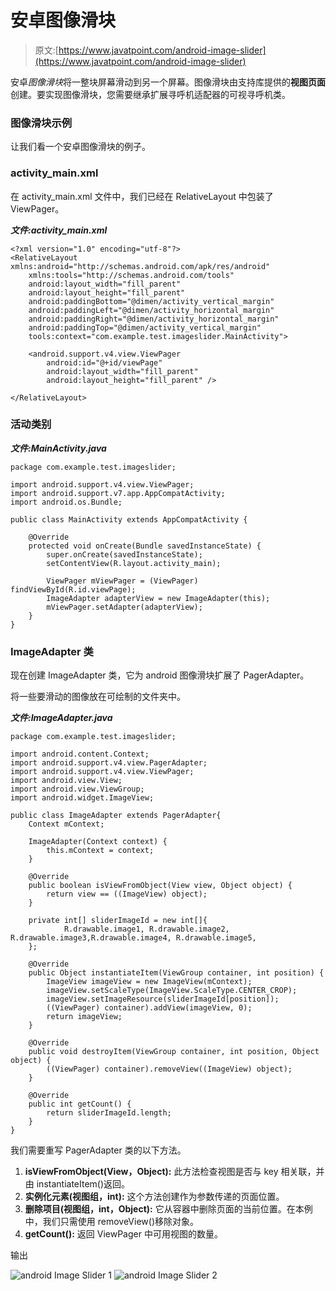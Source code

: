 # 安卓图像滑块

> 原文:[https://www.javatpoint.com/android-image-slider](https://www.javatpoint.com/android-image-slider)

安卓*图像滑块*将一整块屏幕滑动到另一个屏幕。图像滑块由支持库提供的**视图页面**创建。要实现图像滑块，您需要继承扩展寻呼机适配器的可视寻呼机类。

### 图像滑块示例

让我们看一个安卓图像滑块的例子。

### activity_main.xml

在 activity_main.xml 文件中，我们已经在 RelativeLayout 中包装了 ViewPager。

***文件:activity_main.xml***

```
<?xml version="1.0" encoding="utf-8"?>
<RelativeLayout xmlns:android="http://schemas.android.com/apk/res/android"
    xmlns:tools="http://schemas.android.com/tools"
    android:layout_width="fill_parent"
    android:layout_height="fill_parent"
    android:paddingBottom="@dimen/activity_vertical_margin"
    android:paddingLeft="@dimen/activity_horizontal_margin"
    android:paddingRight="@dimen/activity_horizontal_margin"
    android:paddingTop="@dimen/activity_vertical_margin"
    tools:context="com.example.test.imageslider.MainActivity">

    <android.support.v4.view.ViewPager
        android:id="@+id/viewPage"
        android:layout_width="fill_parent"
        android:layout_height="fill_parent" />

</RelativeLayout>

```

### 活动类别

***文件:MainActivity.java***

```
package com.example.test.imageslider;

import android.support.v4.view.ViewPager;
import android.support.v7.app.AppCompatActivity;
import android.os.Bundle;

public class MainActivity extends AppCompatActivity {

    @Override
    protected void onCreate(Bundle savedInstanceState) {
        super.onCreate(savedInstanceState);
        setContentView(R.layout.activity_main);

        ViewPager mViewPager = (ViewPager) findViewById(R.id.viewPage);
        ImageAdapter adapterView = new ImageAdapter(this);
        mViewPager.setAdapter(adapterView);
    }
}

```

### ImageAdapter 类

现在创建 ImageAdapter 类，它为 android 图像滑块扩展了 PagerAdapter。

将一些要滑动的图像放在可绘制的文件夹中。

***文件:ImageAdapter.java***

```
package com.example.test.imageslider;

import android.content.Context;
import android.support.v4.view.PagerAdapter;
import android.support.v4.view.ViewPager;
import android.view.View;
import android.view.ViewGroup;
import android.widget.ImageView;

public class ImageAdapter extends PagerAdapter{
    Context mContext;

    ImageAdapter(Context context) {
        this.mContext = context;
    }

    @Override
    public boolean isViewFromObject(View view, Object object) {
        return view == ((ImageView) object);
    }

    private int[] sliderImageId = new int[]{
            R.drawable.image1, R.drawable.image2, R.drawable.image3,R.drawable.image4, R.drawable.image5,
    };

    @Override
    public Object instantiateItem(ViewGroup container, int position) {
        ImageView imageView = new ImageView(mContext);
        imageView.setScaleType(ImageView.ScaleType.CENTER_CROP);
        imageView.setImageResource(sliderImageId[position]);
        ((ViewPager) container).addView(imageView, 0);
        return imageView;
    }

    @Override
    public void destroyItem(ViewGroup container, int position, Object object) {
        ((ViewPager) container).removeView((ImageView) object);
    }

    @Override
    public int getCount() {
        return sliderImageId.length;
    }
}

```

我们需要重写 PagerAdapter 类的以下方法。

1.  **isViewFromObject(View，Object):** 此方法检查视图是否与 key 相关联，并由 instantiateItem()返回。
2.  **实例化元素(视图组，int):** 这个方法创建作为参数传递的页面位置。
3.  **删除项目(视图组，int，Object):** 它从容器中删除页面的当前位置。在本例中，我们只需使用 removeView()移除对象。
4.  **getCount():** 返回 ViewPager 中可用视图的数量。

输出

![android Image Slider 1](../Images/a09a5d7215c4527cbc2500bfc4041a47.png)
![android Image Slider 2](../Images/ecfc37a0a292e191d1baa33899735878.png)